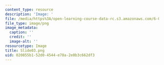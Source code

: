 ```yaml
---
content_type: resource
description: 'Image: '
file: /media/https%3A/open-learning-course-data-rc.s3.amazonaws.com/6-004-computation-structures-spring-2017/020855b152d04544e78a2e0b3c662df3_Slide03.png
file_type: image/png
image_metadata:
  caption: ''
  credit: ''
  image-alt: ''
resourcetype: Image
title: Slide03.png
uid: 020855b1-52d0-4544-e78a-2e0b3c662df3
---
```

